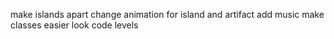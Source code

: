 make islands apart
change animation for island and artifact
add music
make classes easier look code
levels
